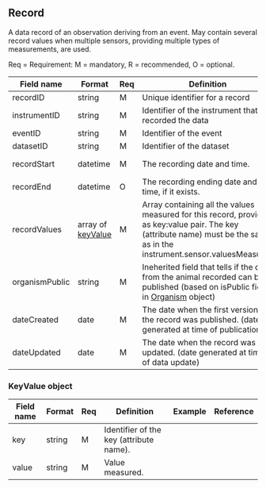 ## Record

A data record of an observation deriving from an event. May contain several record values when multiple sensors, providing multiple types of measurements, are used.

Req = Requirement: M = mandatory, R = recommended, O = optional.

| Field name | Format | Req | Definition | Example | Reference |
| ---------- | ------ | --- | ---------- | ------- | --------- |
| recordID | string | M | Unique identifier for a record | | |
| instrumentID | string | M | Identifier of the instrument that recorded the data |  | |
| eventID | string | M | Identifier of the event |  | |
| datasetID | string | M | Identifier of the dataset |  | |
| recordStart | datetime | M | The recording date and time. | 2009-05-21T12:00:00Z | |
| recordEnd | datetime | O | The recording ending date and time, if it exists. | 2009-05-21T13:00:00Z | |
| recordValues | array of [keyValue](#keyvalue-object) | M | Array containing all the values measured for this record, provided as key:value pair. The key (attribute name) must be the same as in the instrument.sensor.valuesMeasured | {"distance" : "2981", "azimuth" : "79.24", "elevation" : "3.51"} | (see KeyValue object) |
| organismPublic | string | M | Ineherited field that tells if the data from the animal recorded can bu published (based on isPublic field in [Organism](organism.md) object) | true | |
| dateCreated | date | M | The date when the first version of the record was published. (date generated at time of publication) |  |
| dateUpdated | date | M | The date when the record was last updated. (date generated at time of data update) |  |


### KeyValue object
| Field name | Format | Req | Definition | Example | Reference |
| ---------- | ------ | --- | ---------- | ------- | --------- |
| key | string | M | Identifier of the key (attribute name). | | |
| value | string | M | Value measured. | | |
